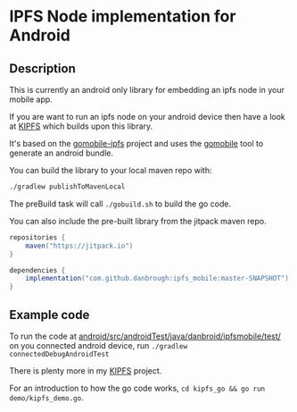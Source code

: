 # IPFS Node implementation for Android

## Description

This is currently an android only library for embedding an ipfs node in your mobile app.

If you are want to run an ipfs node on your android device then have a look at [KIPFS](https://github.com/danbrough/kipfs/tree/main/impl/android) 
which builds upon this library.

It's based on the [gomobile-ipfs](https://github.com/ipfs-shipyard/gomobile-ipfs) project and uses the 
[gomobile](https://github.com/golang/go/wiki/Mobile) tool to generate an android bundle.

You can build the library to your local maven repo with:
```bash
./gradlew publishToMavenLocal
```

The preBuild task will call `./gobuild.sh` to build the go code.

You can also include the pre-built library from the jitpack maven repo.

```gradle
repositories {
    maven("https://jitpack.io")
}

dependencies {
    implementation("com.github.danbrough:ipfs_mobile:master-SNAPSHOT")
}
```

## Example code

To run the code at [android/src/androidTest/java/danbroid/ipfsmobile/test/](android/src/androidTest/java/danbroid/ipfsmobile/test/)
on you connected android device,  run `./gradlew connectedDebugAndroidTest`

There is plenty more in my [KIPFS](https://github.com/danbrough/kipfs/tree/master/impl/android)  project.

For an introduction to how the go code works, `cd kipfs_go && go run demo/kipfs_demo.go`.


